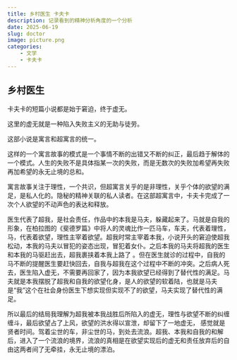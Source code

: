 ```yaml
---
title: 乡村医生 卡夫卡
description: 记录看到的精神分析角度的一个分析
date: 2025-06-19
slug: doctor
image: picture.png
categories:
    - 文学
    - 卡夫卡
---
```


## 乡村医生

卡夫卡的短篇小说都是始于窘迫，终于虚无。

这里的虚无就是一种陷入失败主义的无助与徒劳。

这部小说是寓言和超寓言的统一。

这样的一个寓言故事的模式是一个事情不断的出错又不断的纠正，最后趋于解体的一个模式。人生的失败不是具体指某一次的失败，而是无数次的失败加希望再失败再加希望的永无止境的总和。

寓言故事关注于理性，一个共识，但超寓言关乎的是非理性，关乎个体的欲望的满足，是私人化的。隐秘的精神关联的私人读者。在这部超寓言中，卡夫卡完成了一次个人欲望的不动声色的表达和释放。

医生代表了超我，是社会责任，作品中的本我是马夫，躲藏起来了。马就是自我的形象，在柏拉图的《斐德罗篇》中将人的灵魂比作一匹马车，车夫，代表着理性，马，代表着欲望，理性主宰着欲望。超我时常主宰着本我，小说开头的窘迫使超我松动，本我的马夫以冒犯的姿态出现，冒犯着女仆。之后本我的马夫将超我的医生和本我的马驱赶出去，超我裹挟着本我上路了 。但在医生就诊的过程中，自我的马不断的提醒医生要赶快回去，自我与超我在这个过程中不断的冲突。之后病人死去，医生陷入虚无，不需要再回家了，因为本我欲望已经得到了替代性的满足。马夫就是本我摆脱了超我和自我的欲望化身，是人的欲望的软着陆，也就是马夫是“我”这个在社会身份医生下想实现但实现不了的欲望，马夫实现了替代性的满足。

所以最后的结局我理解为超我被本我战胜后所陷入的虚无，理性与欲望不断的纠缠缠斗，最后欲望占了上风，欲望的洪水得以宣泄，却留下了一地虚无， 感觉就是贤者时间。驾着尘世的车，非尘世的马，到处去流浪。超我、本我和自我的和解后，进入了一个流浪的境界，流浪的真相是在欲望实现后的虚无和责任放弃后的自由这两者间了无牵挂，永无止境的漂泊。
